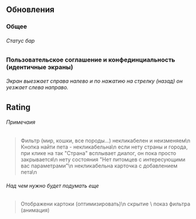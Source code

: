 ## Обновления
### Общее
###### Статус бар
### Пользовательское соглашение и конфединциальность (идентичные экраны)
###### Экран выезжает справа налево и по нажатию на стрелку (назад) он уезжает слева направо.
## Rating
###### Примечаия
> Фильтр (мир, кошки, все породы...) некликабелен и неизменяем\n
> Кнопка найти пета - некликабельна\n
> если нету страны и города, при клике на так "Страна" всплывает диалог, он пока просто закрывается\n
> нету состояния "Нет питомцев с интересующими вас параметрами"\n
> некликабельна карточка с добавлением пета\n
###### Над чем нужно будет подумать еще
> Отображени картоки (оптимизировать)\n
> скрытие \ показ фильтра (анимация)
